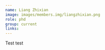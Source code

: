 ```yaml
---
name: Liang Zhixian
image: images/members.img/liangzhixian.png
role: phd
group: current
links:
---
```


Test test
